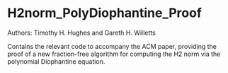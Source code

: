 # H2norm_PolyDiophantine_Proof

Authors: Timothy H. Hughes and Gareth H. Willetts

Contains the relevant code to accompany the ACM paper, providing the proof of a new fraction-free algorithm for computing the H2 norm via the polynomial Diophantine equation.

